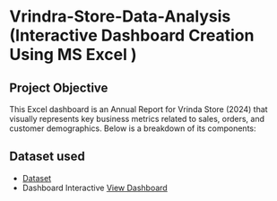 # Vrindra-Store-Data-Analysis (Interactive Dashboard Creation Using MS Excel )
## Project Objective
This Excel dashboard is an Annual Report for Vrinda Store (2024) that visually represents key business metrics related to sales, orders, and customer demographics. Below is a breakdown of its components:

## Dataset used
- <a href= "https://github.com/Sambhavseth/Excel_dashboard_project/blob/main/Vrinda%20Store%20Data%20Analysis.xlsx">Dataset</a>
- Dashboard Interactive <a href="https://github.com/Sambhavseth/Excel_dashboard_project/blob/main/first%20Dashboard%20in%20Excel.PNG">View Dashboard</a>

